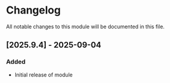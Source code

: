 # Changelog

All notable changes to this module will be documented in this file.

## [2025.9.4] - 2025-09-04

### Added
- Initial release of module